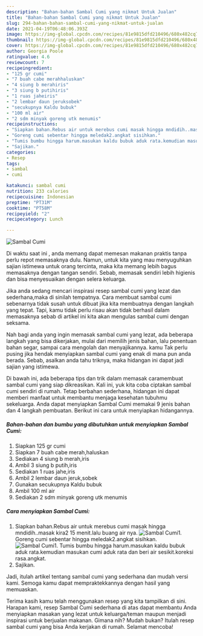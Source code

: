 ```yaml
---
description: "Bahan-bahan Sambal Cumi yang nikmat Untuk Jualan"
title: "Bahan-bahan Sambal Cumi yang nikmat Untuk Jualan"
slug: 294-bahan-bahan-sambal-cumi-yang-nikmat-untuk-jualan
date: 2021-04-19T06:48:06.393Z
image: https://img-global.cpcdn.com/recipes/81e9815dfd210496/680x482cq70/sambal-cumi-foto-resep-utama.jpg
thumbnail: https://img-global.cpcdn.com/recipes/81e9815dfd210496/680x482cq70/sambal-cumi-foto-resep-utama.jpg
cover: https://img-global.cpcdn.com/recipes/81e9815dfd210496/680x482cq70/sambal-cumi-foto-resep-utama.jpg
author: Georgia Poole
ratingvalue: 4.6
reviewcount: 7
recipeingredient:
- "125 gr cumi"
- "7 buah cabe merahhaluskan"
- "4 siung b merahiris"
- "3 siung b putihiris"
- "1 ruas jaheiris"
- "2 lembar daun jeruksobek"
- "secukupnya Kaldu bubuk"
- "100 ml air"
- "2 sdm minyak goreng utk menumis"
recipeinstructions:
- "Siapkan bahan.Rebus air untuk merebus cumi masak hingga mndidih..masak kira2 15 menit.lalu buang air nya."
- "Goreng cumi sebentar hingga meledak2.angkat sisihkan."
- "Tumis bumbu hingga harum.masukan kaldu bubuk aduk rata.kemudian masukan cumi aduk rata dan beri air sesikit.koreksi rasa.angkat."
- "Sajikan."
categories:
- Resep
tags:
- sambal
- cumi

katakunci: sambal cumi 
nutrition: 233 calories
recipecuisine: Indonesian
preptime: "PT31M"
cooktime: "PT58M"
recipeyield: "2"
recipecategory: Lunch

---
```



![Sambal Cumi](https://img-global.cpcdn.com/recipes/81e9815dfd210496/680x482cq70/sambal-cumi-foto-resep-utama.jpg)

Di waktu  saat ini , anda memang dapat memesan makanan praktis tanpa perlu repot memasaknya dulu. Namun, untuk kita yang mau menyuguhkan sajian istimewa untuk orang tercinta, maka kita memang lebih bagus memasaknya dengan tangan sendiri. Sebab, memasak sendiri lebih higienis dan bisa menyesuaikan dengan selera keluarga.

Jika anda sedang mencari inspirasi resep sambal cumi yang lezat dan sederhana,maka di sinilah tempatnya. Cara membuat sambal cumi  sebenarnya tidak susah untuk dibuat jika kita membuatnya dengan langkah yang tepat. Tapi, kamu tidak perlu risau akan tidak berhasil dalam memasaknya 
sebab di artikel ini kita akan mengulas sambal cumi dengan seksama.  



Nah bagi anda yang ingin memasak sambal cumi yang lezat, ada beberapa langkah yang bisa dikerjakan, mulai dari memilih jenis bahan, lalu penentuan bahan segar, sampai cara mengolah dan menyajikannya. kamu Tak perlu pusing jika hendak menyiapkan sambal cumi yang enak di mana pun anda berada. Sebab, asalkan anda  tahu triknya, maka hidangan ini dapat jadi sajian yang istimewa.

Di bawah ini, ada beberapa tips dan trik dalam memasak caramembuat sambal cumi yang siap dikreasikan. Kali ini, yuk kita coba ciptakan sambal cumi sendiri di rumah. Tetap berbahan sederhana, hidangan ini dapat memberi manfaat untuk membantu menjaga kesehatan tubuhmu sekeluarga. Anda dapat menyiapkan Sambal Cumi memakai 9 jenis bahan dan 4 langkah pembuatan. Berikut ini cara untuk menyiapkan hidangannya.

<!--inarticleads1-->

##### Bahan-bahan dan bumbu yang dibutuhkan untuk menyiapkan Sambal Cumi:

1. Siapkan 125 gr cumi
1. Siapkan 7 buah cabe merah,haluskan
1. Sediakan 4 siung b merah,iris
1. Ambil 3 siung b putih,iris
1. Sediakan 1 ruas jahe,iris
1. Ambil 2 lembar daun jeruk,sobek
1. Gunakan secukupnya Kaldu bubuk
1. Ambil 100 ml air
1. Sediakan 2 sdm minyak goreng utk menumis




<!--inarticleads2-->

##### Cara menyiapkan Sambal Cumi:

1. Siapkan bahan.Rebus air untuk merebus cumi masak hingga mndidih..masak kira2 15 menit.lalu buang air nya.
<img src="https://img-global.cpcdn.com/steps/dc3cde403bc3f5c3/160x128cq70/sambal-cumi-langkah-memasak-1-foto.jpg" alt="Sambal Cumi">1. Goreng cumi sebentar hingga meledak2.angkat sisihkan.
<img src="https://img-global.cpcdn.com/steps/ecc3326bbb861f26/160x128cq70/sambal-cumi-langkah-memasak-2-foto.jpg" alt="Sambal Cumi">1. Tumis bumbu hingga harum.masukan kaldu bubuk aduk rata.kemudian masukan cumi aduk rata dan beri air sesikit.koreksi rasa.angkat.
1. Sajikan.




Jadi, itulah artikel tentang  sambal cumi  yang sederhana dan mudah versi kami. Semoga kamu dapat mempraktekkannya dengan hasil yang memuaskan. 

Terima kasih kamu telah menggunakan resep yang kita tampilkan di sini. Harapan kami, resep  Sambal Cumi sederhana di atas dapat membantu Anda menyiapkan masakan yang lezat untuk keluarga/teman maupun menjadi inspirasi untuk berjualan makanan. Gimana nih? Mudah bukan? Itulah resep sambal cumi yang bisa Anda kerjakan di rumah. Selamat mencoba!

